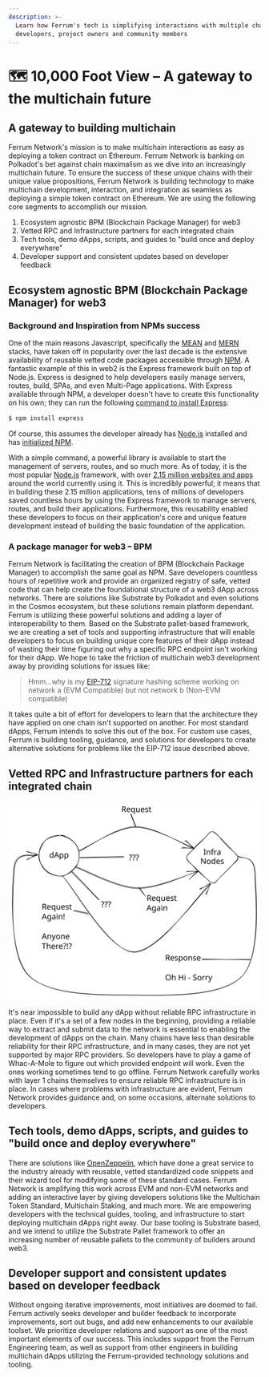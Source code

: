 ```yaml
---
description: >-
  Learn how Ferrum's tech is simplifying interactions with multiple chains for
  developers, project owners and community members
---
```


# 🗺 10,000 Foot View – A gateway to the multichain future

## A gateway to building multichain

Ferrum Network's mission is to make multichain interactions as easy as deploying a token contract on Ethereum. Ferrum Network is banking on Polkadot's bet against chain maximalism as we dive into an increasingly multichain future. To ensure the success of these unique chains with their unique value propositions, Ferrum Network is building technology to make multichain development, interaction, and integration as seamless as deploying a simple token contract on Ethereum. We are using the following core segments to accomplish our mission.

1. Ecosystem agnostic BPM (Blockchain Package Manager) for web3
2. Vetted RPC and Infrastructure partners for each integrated chain
3. Tech tools, demo dApps, scripts, and guides to "build once and deploy everywhere"
4. Developer support and consistent updates based on developer feedback

## Ecosystem agnostic BPM (Blockchain Package Manager) for web3

### Background and Inspiration from NPMs success

One of the main reasons Javascript, specifically the [MEAN](https://en.wikipedia.org/wiki/MEAN\_\(solution\_stack\)) and [MERN](https://www.mongodb.com/mern-stack) stacks, have taken off in popularity over the last decade is the extensive availability of reusable vetted code packages accessible through [NPM](https://en.wikipedia.org/wiki/Npm\_\(software\)). A fantastic example of this in web2 is the Express framework built on top of Node.js. Express is designed to help developers easily manage servers, routes, build, SPAs, and even Multi-Page applications. With Express available through NPM, a developer doesn't have to create this functionality on his own; they can run the following [command to install Express](https://expressjs.com/en/starter/installing.html):

```sh
$ npm install express
```

Of course, this assumes the developer already has [Node.js](https://nodejs.org/en) installed and has [initialized NPM](https://expressjs.com/en/starter/installing.html).

With a simple command, a powerful library is available to start the management of servers, routes, and so much more. As of today, it is the most popular [Node.js](https://nodejs.org/en) framework, with over [2.15 million websites and apps](https://trends.builtwith.com/framework/Express) around the world currently using it. This is incredibly powerful; it means that in building these 2.15 million applications, tens of millions of developers saved countless hours by using the Express framework to manage servers, routes, and build their applications. Furthermore, this reusability enabled these developers to focus on their application's core and unique feature development instead of building the basic foundation of the application.

### A package manager for web3 – BPM

Ferrum Network is facilitating the creation of BPM (Blockchain Package Manager) to accomplish the same goal as NPM. Save developers countless hours of repetitive work and provide an organized registry of safe, vetted code that can help create the foundational structure of a web3 dApp across networks. There are solutions like Substrate by Polkadot and even solutions in the Cosmos ecosystem, but these solutions remain platform dependant. Ferrum is utilizing these powerful solutions and adding a layer of interoperability to them. Based on the Substrate pallet-based framework, we are creating a set of tools and supporting infrastructure that will enable developers to focus on building unique core features of their dApp instead of wasting their time figuring out why a specific RPC endpoint isn't working for their dApp. We hope to take the friction of multichain web3 development away by providing solutions for issues like:&#x20;

> Hmm...why is my [EIP-712](https://eips.ethereum.org/EIPS/eip-712) signature hashing scheme working on network a (EVM Compatible) but not network b (Non-EVM compatible)

It takes quite a bit of effort for developers to learn that the architecture they have applied on one chain isn't supported on another. For most standard dApps, Ferrum intends to solve this out of the box. For custom use cases, Ferrum is building tooling, guidance, and solutions for developers to create alternative solutions for problems like the EIP-712 issue described above.

## Vetted RPC and Infrastructure partners for each integrated chain

<img src="../../.gitbook/assets/file.excalidraw.svg" alt="Unreliable RPC Infrastructure" class="gitbook-drawing">

It's near impossible to build any dApp without reliable RPC infrastructure in place. Even if it's a set of a few nodes in the beginning, providing a reliable way to extract and submit data to the network is essential to enabling the development of dApps on the chain. Many chains have less than desirable reliability for their RPC infrastructure, and in many cases, they are not yet supported by major RPC providers. So developers have to play a game of Whac-A-Mole to figure out which provided endpoint will work. Even the ones working sometimes tend to go offline. Ferrum Network carefully works with layer 1 chains themselves to ensure reliable RPC infrastructure is in place. In cases where problems with infrastructure are evident, Ferrum Network provides guidance and, on some occasions, alternate solutions to developers.&#x20;

## Tech tools, demo dApps, scripts, and guides to "build once and deploy everywhere"

There are solutions like [OpenZeppelin](https://www.openzeppelin.com/), which have done a great service to the industry already with reusable, vetted standardized code snippets and their wizard tool for modifying some of these standard cases. Ferrum Network is amplifying this work across EVM and non-EVM networks and adding an interactive layer by giving developers solutions like the Multichain Token Standard, Multichain Staking, and much more. We are empowering developers with the technical guides, tooling, and infrastructure to start deploying multichain dApps right away. Our base tooling is Substrate based, and we intend to utilize the Substrate Pallet framework to offer an increasing number of reusable pallets to the community of builders around web3.

## Developer support and consistent updates based on developer feedback

Without ongoing iterative improvements, most initiatives are doomed to fail. Ferrum actively seeks developer and builder feedback to incorporate improvements, sort out bugs, and add new enhancements to our available toolset. We prioritize developer relations and support as one of the most important elements of our success. This includes support from the Ferrum Engineering team, as well as support from other engineers in building multichain dApps utilizing the Ferrum-provided technology solutions and tooling.

